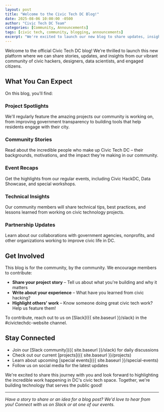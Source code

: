 ```yaml
---
layout: post
title: "Welcome to the Civic Tech DC Blog!"
date: 2025-08-06 10:00:00 -0500
author: "Civic Tech DC Team"
categories: [Community, Announcements]
tags: [civic tech, community, blogging, announcements]
excerpt: "We're excited to launch our new blog to share updates, insights, and stories from the DC civic technology community."
---
```


Welcome to the official Civic Tech DC blog! We're thrilled to launch this new platform where we can share stories, updates, and insights from our vibrant community of civic hackers, designers, data scientists, and engaged citizens.

## What You Can Expect

On this blog, you'll find:

### Project Spotlights

We'll regularly feature the amazing projects our community is working on, from improving government transparency to building tools that help residents engage with their city.

### Community Stories

Read about the incredible people who make up Civic Tech DC – their backgrounds, motivations, and the impact they're making in our community.

### Event Recaps

Get the highlights from our regular events, including Civic HackDC, Data Showcase, and special workshops.

### Technical Insights

Our community members will share technical tips, best practices, and lessons learned from working on civic technology projects.

### Partnership Updates

Learn about our collaborations with government agencies, nonprofits, and other organizations working to improve civic life in DC.

## Get Involved

This blog is for the community, by the community. We encourage members to contribute:

- **Share your project story** – Tell us about what you're building and why it matters
- **Write about your experience** – What have you learned from civic hacking?
- **Highlight others' work** – Know someone doing great civic tech work? Help us feature them!

To contribute, reach out to us on [Slack]({{ site.baseurl }}/slack) in the #civictechdc-website channel.

## Stay Connected

- Join our [Slack community]({{ site.baseurl }}/slack) for daily discussions
- Check out our current [projects]({{ site.baseurl }}/projects)
- Learn about upcoming [special events]({{ site.baseurl }}/special-events)
- Follow us on social media for the latest updates

We're excited to share this journey with you and look forward to highlighting the incredible work happening in DC's civic tech space. Together, we're building technology that serves the public good!

---

*Have a story to share or an idea for a blog post? We'd love to hear from you! Connect with us on Slack or at one of our events.*
